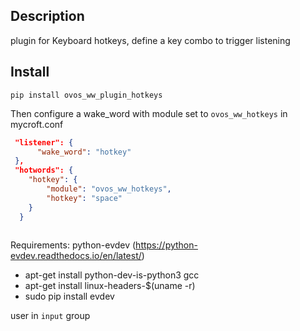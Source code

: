 ## Description

plugin for Keyboard hotkeys, define a key combo to trigger listening

## Install

`pip install ovos_ww_plugin_hotkeys`

Then configure a wake_word with module set to `ovos_ww_hotkeys` in mycroft.conf

```json
 "listener": {
      "wake_word": "hotkey"
 },
 "hotwords": {
    "hotkey": {
        "module": "ovos_ww_hotkeys",
        "hotkey": "space"
    }
  }
 
```


Requirements:
python-evdev (https://python-evdev.readthedocs.io/en/latest/)

 - apt-get install python-dev-is-python3 gcc
 - apt-get install linux-headers-$(uname -r)
 - sudo pip install evdev 

user in ```input``` group

